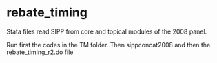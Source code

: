 # rebate_timing

Stata files read SIPP from core and topical modules of the 2008 panel.

Run first the codes in the TM folder. Then sippconcat2008 and then the rebate_timing_r2.do file
